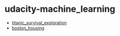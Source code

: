 # udacity-machine_learning

- [titanic_survival_exploration](./titanic_survival_exploration)
- [boston_housing](./boston_housing)
